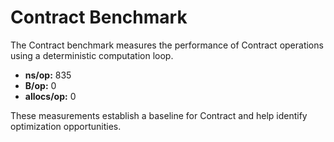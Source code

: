 # Contract Benchmark

The Contract benchmark measures the performance of Contract operations using a deterministic computation loop.

- **ns/op:** 835
- **B/op:** 0
- **allocs/op:** 0

These measurements establish a baseline for Contract and help identify optimization opportunities.
